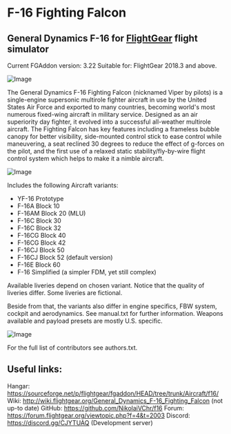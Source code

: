 # F-16 Fighting Falcon
General Dynamics F-16 for [FlightGear](http://www.flightgear.org) flight simulator
------------------
Current FGAddon version: 3.22
Suitable for: FlightGear 2018.3 and above.

![Image](https://i.ibb.co/vV9SVfT/fgfs-20200508231145.png)

The General Dynamics F-16 Fighting Falcon (nicknamed Viper by pilots) is a single-engine supersonic multirole fighter aircraft in use by the United States Air Force and exported to many countries, becoming world's most numerous fixed-wing aircraft in military service. Designed as an air superiority day fighter, it evolved into a successful all-weather multirole aircraft.
The Fighting Falcon has key features including a frameless bubble canopy for better visibility, side-mounted control stick to ease control while maneuvering, a seat reclined 30 degrees to reduce the effect of g-forces on the pilot, and the first use of a relaxed static stability/fly-by-wire flight control system which helps to make it a nimble aircraft.

![Image](https://i.ibb.co/nnsPwC5/fgfs-20200508214240.png)

Includes the following Aircraft variants:

- YF-16 Prototype
- F-16A Block 10
- F-16AM Block 20 (MLU)
- F-16C Block 30
- F-16C Block 32
- F-16CG Block 40
- F-16CG Block 42
- F-16CJ Block 50
- F-16CJ Block 52 (default version)
- F-16E Block 60
- F-16 Simplified (a simpler FDM, yet still complex)

Available liveries depend on chosen variant.
Notice that the quality of liveries differ. Some liveries are fictional.

Beside from that, the variants also differ in engine specifics, FBW system, cockpit and aerodynamics. See manual.txt for further information.
Weapons available and payload presets are mostly U.S. specific.

![Image](https://i.ibb.co/X7mWV7D/fgfs-20200508202518.png)

For the full list of contributors see authors.txt.

Useful links:
------------------
Hangar: https://sourceforge.net/p/flightgear/fgaddon/HEAD/tree/trunk/Aircraft/f16/
Wiki: http://wiki.flightgear.org/General_Dynamics_F-16_Fighting_Falcon  (not up-to date)
GitHub: https://github.com/NikolaiVChr/f16
Forum: https://forum.flightgear.org/viewtopic.php?f=4&t=2003
Discord: https://discord.gg/CJYTUAQ (Development server)